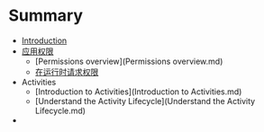 # Summary

* [Introduction](README.md)
* [应用权限](应用权限.md)
  * [Permissions overview](Permissions overview.md)
  * [在运行时请求权限](在运行时请求权限.md)
* Activities
  - [Introduction to Activities](Introduction to Activities.md)
  - [Understand the Activity Lifecycle](Understand the Activity Lifecycle.md)
* 

